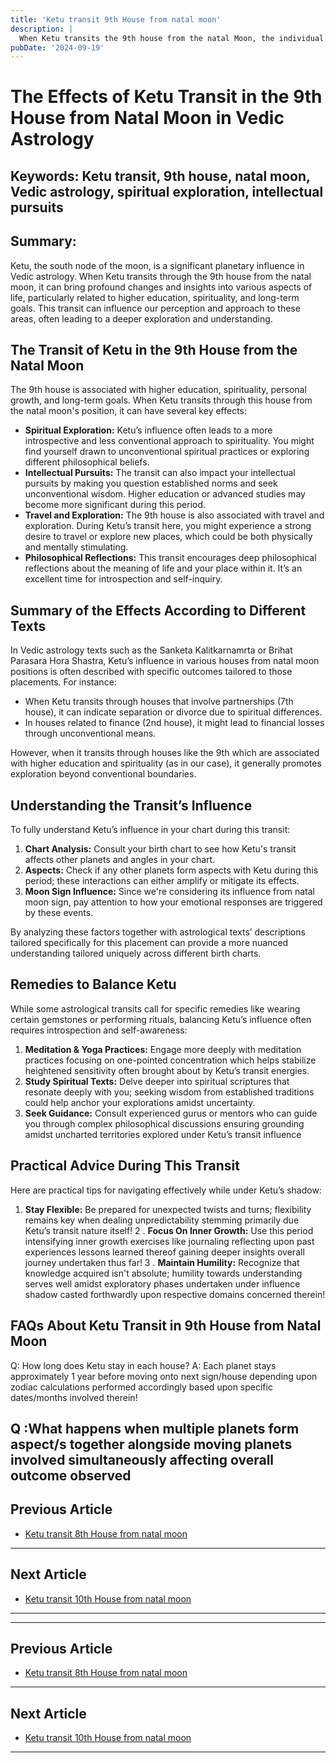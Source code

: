```yaml
---
title: 'Ketu transit 9th House from natal moon'
description: |
  When Ketu transits the 9th house from the natal Moon, the individual may face financial losses, legal issues, and spiritual introspection. There may be humiliation, conflicts, and challenges for both the individual and their father.
pubDate: '2024-09-19'
---
```


# The Effects of Ketu Transit in the 9th House from Natal Moon in Vedic Astrology

## Keywords: Ketu transit, 9th house, natal moon, Vedic astrology, spiritual exploration, intellectual pursuits

## Summary:
Ketu, the south node of the moon, is a significant planetary influence in Vedic astrology. When Ketu transits through the 9th house from the natal moon, it can bring profound changes and insights into various aspects of life, particularly related to higher education, spirituality, and long-term goals. This transit can influence our perception and approach to these areas, often leading to a deeper exploration and understanding.

## The Transit of Ketu in the 9th House from the Natal Moon

The 9th house is associated with higher education, spirituality, personal growth, and long-term goals. When Ketu transits through this house from the natal moon's position, it can have several key effects:

- **Spiritual Exploration:** Ketu’s influence often leads to a more introspective and less conventional approach to spirituality. You might find yourself drawn to unconventional spiritual practices or exploring different philosophical beliefs.
- **Intellectual Pursuits:** The transit can also impact your intellectual pursuits by making you question established norms and seek unconventional wisdom. Higher education or advanced studies may become more significant during this period.
- **Travel and Exploration:** The 9th house is also associated with travel and exploration. During Ketu’s transit here, you might experience a strong desire to travel or explore new places, which could be both physically and mentally stimulating.
- **Philosophical Reflections:** This transit encourages deep philosophical reflections about the meaning of life and your place within it. It’s an excellent time for introspection and self-inquiry.

## Summary of the Effects According to Different Texts

In Vedic astrology texts such as the Sanketa Kalitkarnamrta or Brihat Parasara Hora Shastra, Ketu’s influence in various houses from natal moon positions is often described with specific outcomes tailored to those placements. For instance:

- When Ketu transits through houses that involve partnerships (7th house), it can indicate separation or divorce due to spiritual differences.
- In houses related to finance (2nd house), it might lead to financial losses through unconventional means.

However, when it transits through houses like the 9th which are associated with higher education and spirituality (as in our case), it generally promotes exploration beyond conventional boundaries.

## Understanding the Transit’s Influence

To fully understand Ketu’s influence in your chart during this transit:

1. **Chart Analysis:** Consult your birth chart to see how Ketu's transit affects other planets and angles in your chart.
2. **Aspects:** Check if any other planets form aspects with Ketu during this period; these interactions can either amplify or mitigate its effects.
3. **Moon Sign Influence:** Since we're considering its influence from natal moon sign, pay attention to how your emotional responses are triggered by these events.

By analyzing these factors together with astrological texts’ descriptions tailored specifically for this placement can provide a more nuanced understanding tailored uniquely across different birth charts.

## Remedies to Balance Ketu

While some astrological transits call for specific remedies like wearing certain gemstones or performing rituals, balancing Ketu’s influence often requires introspection and self-awareness:

1. **Meditation & Yoga Practices:** Engage more deeply with meditation practices focusing on one-pointed concentration which helps stabilize heightened sensitivity often brought about by Ketu’s transit energies.
2. **Study Spiritual Texts:** Delve deeper into spiritual scriptures that resonate deeply with you; seeking wisdom from established traditions could help anchor your explorations amidst uncertainty.
3. **Seek Guidance:** Consult experienced gurus or mentors who can guide you through complex philosophical discussions ensuring grounding amidst uncharted territories explored under Ketu’s transit influence

## Practical Advice During This Transit

Here are practical tips for navigating effectively while under Ketu’s shadow:

1. **Stay Flexible:** Be prepared for unexpected twists and turns; flexibility remains key when dealing unpredictability stemming primarily due Ketu’s transit nature itself!
2 . **Focus On Inner Growth:** Use this period intensifying inner growth exercises like journaling reflecting upon past experiences lessons learned thereof gaining deeper insights overall journey undertaken thus far!
3 . **Maintain Humility:** Recognize that knowledge acquired isn't absolute; humility towards understanding serves well amidst exploratory phases undertaken under influence shadow casted forthwardly upon respective domains concerned therein!

## FAQs About Ketu Transit in 9th House from Natal Moon

Q: How long does Ketu stay in each house?
A: Each planet stays approximately 1 year before moving onto next sign/house depending upon zodiac calculations performed accordingly based upon specific dates/months involved therein!

Q :What happens when multiple planets form aspect/s together alongside moving planets involved simultaneously affecting overall outcome observed
---

## Previous Article
- [Ketu transit 8th House from natal moon](200908_Ketu_transit_8th_House_from_natal_moon.md)

---

## Next Article
- [Ketu transit 10th House from natal moon](200910_Ketu_transit_10th_House_from_natal_moon.md)

---
---

## Previous Article
- [Ketu transit 8th House from natal moon](200908_Ketu_transit_8th_House_from_natal_moon.md)

---

## Next Article
- [Ketu transit 10th House from natal moon](200910_Ketu_transit_10th_House_from_natal_moon.md)

---
